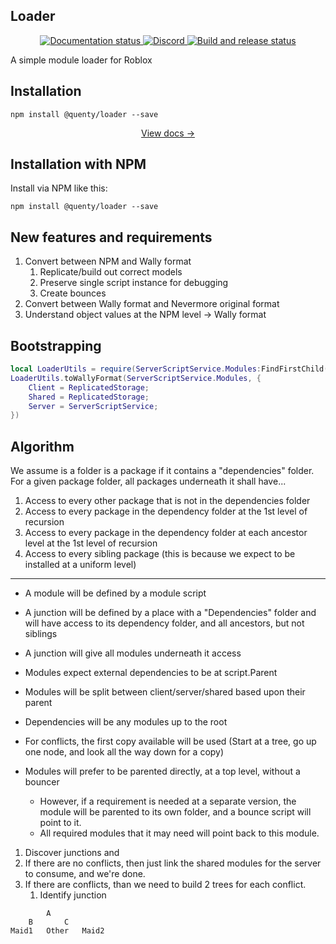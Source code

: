 ## Loader
<div align="center">
  <a href="http://quenty.github.io/NevermoreEngine/">
    <img src="https://github.com/Quenty/NevermoreEngine/actions/workflows/docs.yml/badge.svg" alt="Documentation status" />
  </a>
  <a href="https://discord.gg/mhtGUS8">
    <img src="https://img.shields.io/discord/385151591524597761?color=5865F2&label=discord&logo=discord&logoColor=white" alt="Discord" />
  </a>
  <a href="https://github.com/Quenty/NevermoreEngine/actions">
    <img src="https://github.com/Quenty/NevermoreEngine/actions/workflows/build.yml/badge.svg" alt="Build and release status" />
  </a>
</div>

A simple module loader for Roblox

## Installation
```
npm install @quenty/loader --save
```

<div align="center"><a href="https://quenty.github.io/NevermoreEngine/api/Loader">View docs →</a></div>

## Installation with NPM

Install via NPM like this:
```
npm install @quenty/loader --save
```

## New features and requirements

1. Convert between NPM and Wally format
	1. Replicate/build out correct models
	2. Preserve single script instance for debugging
	3. Create bounces 
2. Convert between Wally format and Nevermore original format
3. Understand object values at the NPM level -> Wally format

## Bootstrapping

```lua
local LoaderUtils = require(ServerScriptService.Modules:FindFirstChild("LoaderUtils", true))
LoaderUtils.toWallyFormat(ServerScriptService.Modules, {
	Client = ReplicatedStorage;
	Shared = ReplicatedStorage;
	Server = ServerScriptService;
})
```

## Algorithm
We assume is a folder is a package if it contains a "dependencies" folder.
For a given package folder, all packages underneath it shall have...

1. Access to every other package that is not in the dependencies folder
2. Access to every package in the dependency folder at the 1st level of recursion
3. Access to every package in the dependency folder at each ancestor level at the 1st level of recursion
4. Access to every sibling package (this is because we expect to be installed at a uniform level)



-------

- A module will be defined by a module script
- A junction will be defined by a place with a "Dependencies" folder and will have access to its dependency folder, and all ancestors, but not siblings
- A junction will give all modules underneath it access 

- Modules expect external dependencies to be at script.Parent
- Modules will be split between client/server/shared based upon their parent
- Dependencies will be any modules up to the root 
- For conflicts, the first copy available will be used (Start at a tree, go up one node, and look all the way down for a copy)
- Modules will prefer to be parented directly, at a top level, without a bouncer
	- However, if a requirement is needed at a separate version, the module will be parented to its own folder, and a bounce script will point to it.
	- All required modules that it may need will point back to this module.

1. Discover junctions and
2. If there are no conflicts, then just link the shared modules for the server to consume, and we're done.
3. If there are conflicts, than we need to build 2 trees for each conflict.
	1. Identify junction 

```
		A
	B		C
Maid1	Other	Maid2
```
